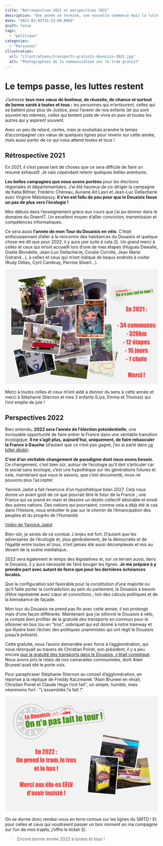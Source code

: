 ```yaml
---
title: "Rétrospective 2021 et perspectives 2022"
description: "Une année se termine, une nouvelle commence mais la lutte continue."
date: "2022-01-02T14:33:00.000Z"
draft: false
tags:
  - "politique"
categories:
  - "Personnel"
illustration:
  url: "illustrations/transports-gratuits-douaisis-2022.jpg"
  alt: "Photographies de la communication sur le tram gratuit"
---
```


# Le temps passe, les luttes restent

J’adresse **tous mes vœux de bonheur, de réussite, de chance et surtout de bonne santé à toutes et tous :** les personnes qui m’entourent, celles qui se battent pour plus de Justice, pour l’avenir de nos enfants (et qui sont souvent les mêmes), celles qui tentent juste de vivre en paix et toutes les autres qui y aspirent souvent.

Avec un peu de retard, certes, mais je souhaitais prendre le temps d’accompagner ces vœux de quelques lignes pour revenir sur cette année, mais aussi parler de ce qui nous attend toutes et tous !

## Rétrospective 2021

En 2021, il s’est passé tant de choses que ce sera difficile de faire un résumé exhaustif. Je vais cependant retenir quelques belles aventures.

**Les belles campagnes que nous avons portées** pour les élections régionales et départementales. J’ai été heureux de co-diriger la campagne de Katia Bittner, Frédéric Chéreau, Auriane Ait Lasri et Jean-Luc Dellacherie avec Virginie Malolepszy. **Il s’en est fallu de peu pour que le Douaisis fasse un pas de plus vers l’écologie !**

Mes débuts dans l’enseignement grâce aux cours que j’ai pu donner dans le domaine du GreenIT. Un excellent moyen d’allier conviction, transmission et compétences informatiques.

Ce sera aussi **l’année de mon Tour du Douaisis en vélo**. C’était enthousiasmant d’aller à la rencontre des habitant·es du Douaisis et quelque chose me dit que pour 2022, il y aura une suite à cela 😉. Un grand merci à celles et ceux qui m’ont accueilli lors d’une de mes étapes (Hugues Dewalle, Gisèle Blondelle, Jean-Luc Dellacherie, Coralie Cornille, Jean Marie Gotrand...), à celles et ceux qui m’ont indiqué de beaux endroits à visiter (Rudy Dillies, Cyril Cambray, Perrine Silvert...).

![Illustrations avec des photos du Tour du Douaisis](illustrations/tour_douaisis_2021.jpg)

Merci à toutes celles et ceux m’ont aidé à donner du sens à cette année et merci à Stéphanie Stiernon et mes 3 enfants (Liza, Emma et Thomas) qui l’ont emplie de joie !

## Perspectives 2022

Bien entendu, **2022 sera l’année de l’élection présidentielle**, une incroyable opportunité de faire entrer la France dans une véritable transition écologique. **Il ne s’agit plus, aujourd’hui, uniquement, de faire rebasculer la France à Gauche** (d’autant que ce n’est pas gagné, j’en ai parlé dans [ce billet dédié](./quels-outils-numeriques-pour-eelv)).

**C’est d’un véritable changement de paradigme dont nous avons besoin.** Ce changement, c’est bien sûr, autour de l’écologie qu’il doit s’articuler car le social sans écologie, c’est une hypothèque sur les générations futures et cela, maintenant que nous le savons, que c’est documenté, nous ne pouvons plus l’accepter.

Yannick Jadot a fait l’exercice d’un hypothétique bilan 2027. Cela nous donne un avant goût de ce que pourrait être le futur de la France ; une France qui se prend en main et dessine un destin collectif désirable et envié des autres nations. Des nations qui pourraient, comme cela a déjà été le cas dans l’Histoire, nous emboîter le pas sur le chemin de l’émancipation des peuples et du progrès de l’Humanité.

[Vidéo de Yannick Jadot](https://www.youtube.com/watch?v=uJzmscKzw7E "📺")

Bien-sûr, je serais de ce combat. L’enjeu est fort. D’autant que les adversaires de l’écologie et, plus généralement, de la démocratie et de l’égalité entre toutes et tous, n’ont jamais été aussi décomplexés et mis au devant de la scène médiatique.

2022 sera également le temps des législatives et, sur ce terrain aussi, dans le Douaisis, il y aura nécessité de faire bouger les lignes. **Je me prépare à y prendre part avec autant de force que pour les dernières échéances locales.**

Que la configuration soit favorable pour la constitution d’une majorité ou qu’il faille porter la contradiction au sein du parlement, le Douaisis a besoin d’être représenté avec cœur et convictions ; loin des calculs politiques et de la bienséance de façade.

Mon tour du Douaisis ne prend pas fin avec cette année, il est prolongé mais d’une façon différente. Maintenant que j’ai sillonné le Douaisis à vélo, je compte bien profiter de la gratuité des transports en commun pour le sillonner en bus (ou en "trus", sobriquet qui est donné à notre tramway et qui illustre bien l’échec des politiques unanimistes qui ont régit le Douaisis jusqu’à présent).

Cette gratuité, nous l’avons demandée avec force à l’agglomération, qui nous rétorquait au travers de Christian Poiret, son président, il y a peu encore [que la gratuité des transports dans le Douaisis, c’était compliqué](https://www.lobservateur.fr/douaisis/2020/08/04/transports-du-douaisis-pourquoi-la-gratuite-est-compliquee/). Nous avons pris le relais de nos camarades communistes, dont Alain Bruneel avait été le porte voix.

Pour paraphraser Stéphanie Stiernon au conseil d’agglomération, en réponse à la réplique de Freddy Kaczmarek "Alain Bruneel en rêvait, Christian Poiret et Claude Hego l’ont fait", un simple, humble, mais néanmoins fort : "L’assemblée l’a fait !".

![Photographies de l’affichage promotionnel pour la gratuité des transports du Douaisis](illustrations/transports-gratuits-douaisis-2022.jpg)

On se donne donc rendez-vous en terre connue sur les lignes du SMTD ! Et pour celles et ceux qui voudraient passer un bon moment en ma compagnie sur l’un de mes trajets, j’offre le ticket 😉.

> Encore bonne année 2022 à toutes et tous !
